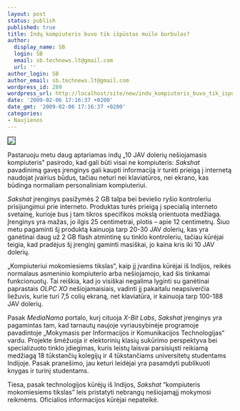 ```yaml
---
layout: post
status: publish
published: true
title: Indų kompiuteris buvo tik išpūstas muilo burbulas?
author:
  display_name: SB
  login: SB
  email: sb.technews.lt@gmail.com
  url: ''
author_login: SB
author_email: sb.technews.lt@gmail.com
wordpress_id: 289
wordpress_url: http://localhost/site/new/indu_kompiuteris_buvo_tik_ispustas_muilo_burbulas_/
date: '2009-02-06 17:16:37 +0200'
date_gmt: '2009-02-06 17:16:37 +0200'
categories:
- Naujienos
---
```

<div class="imgright"><img src="http://www.xbitlabs.com/images/news/2009-02/sakshat.jpg" border="1" /></div>
<p>Pastaruoju metu daug aptariamas indų „10 JAV dolerių nešiojamasis kompiuteris" pasirodo, kad gali būti visai ne kompiuteris: <i>Sakshat</i> pavadinimą gavęs įrenginys gali kaupti informaciją ir turėti prieigą į internetą naudojat įvairius būdus, tačiau neturi nei klaviatūros, nei ekrano, kas būdinga normaliam personaliniam kompiuteriui.</p>
<p><i>Sakshat</i> įrenginys pasižymės 2 GB talpa bei bevielio ryšio kontroleriu prisijungimui prie interneto. Produktas turės prieigą į specialią interneto svetainę, kurioje bus į tam tikros specifikos mokslą orientuota medžiaga. Įrenginys yra mažas, jo ilgis 25 centimetrai, plotis – apie 12 centimetrų. Šiuo metu pagaminti šį produktą kainuoja tarp 20-30 JAV dolerių, kas yra ganėtinai daug už 2 GB flash atmintinę su tinklo kontroleriu, tačiau kūrėjai teigia, kad pradėjus šį įrenginį gaminti masiškai, jo kaina kris iki 10 JAV dolerių.</p>
<p>„Kompiuteriui mokomiesiems tikslas“, kaip jį įvardina kūrėjai iš Indijos, reikės normalaus asmeninio kompiuterio arba nešiojamojo, kad šis tinkamai funkcionuotų. Tai reiškia, kad jo visiškai negalima lyginti su ganėtinai paprastais <i>OLPC XO</i> nešiojamaisiais, vadinti jį pakaitalu neapsiverčia liežuvis, kurie turi 7,5 colių ekraną, net klaviatūra, ir kainuoja tarp 100-188 JAV dolerių.</p>
<p>Pasak <i>MediaNama</i> portalo, kurį cituoja <i>X-Bit Labs</i>, <i>Sakshat</i> įrenginys yra pagamintas tam, kad tarnautų naujoje vyriausybinėje programoje pavadintoje „Mokymasis per Informacijos ir Komunikacijos Technologijas“ vardu. Projekte šmėžuoja ir elektorinių klasių sukūrimo perspektyva bei specializuoto tinklo įdiegimas, kuris leistų laisvai parsisiųsti reikiamą medžiagą 18 tūkstančių kolegijų ir 4 tūkstančiams universitetų studentams Indijoje. Pasak pranešimo, jau keturi leidėjai yra pasamdyti publikuoti knygas ir turinį studentams.</p>
<p>Tiesa, pasak technologijos kūrėjų iš Indijos, <i>Sakshat</i> “kompiuteris mokomiesiems tikslas” leis pristatyti nebrangų nešiojamąjį mokymosi reikmėms. Oficialios informacijos kūrėjai nepateikė.</p>
